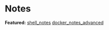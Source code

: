 # Notes

**Featured:** [shell_notes](https://github.com/mcsrainbow/notes/blob/master/shell/shell_notes.md) [docker_notes_advanced](https://github.com/mcsrainbow/notes/blob/master/docker/docker_notes_advanced.md)

